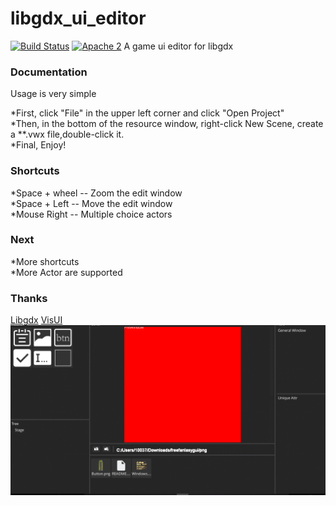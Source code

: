 # libgdx_ui_editor
[![Build Status](https://travis-ci.org/whitecostume/libgdx_ui_editor.svg?branch=master)](https://travis-ci.org/whitecostume/libgdx_ui_editor)
[![Apache 2](http://img.shields.io/badge/license-Apache%202-red.svg)](http://www.apache.org/licenses/LICENSE-2.0)
A game ui editor for libgdx

### Documentation
 Usage is very simple  
 
  *First, click "File" in the upper left corner and click "Open Project"  
  *Then, in the bottom of the resource window, right-click New Scene, create a **.vwx file,double-click it.  
  *Final, Enjoy!

### Shortcuts  
*Space + wheel -- Zoom the edit window  
*Space + Left  -- Move the edit window  
*Mouse Right   -- Multiple choice actors

### Next
   *More shortcuts  
   *More Actor are supported

### Thanks
[Libgdx](https://github.com/libgdx/libgdx)
[VisUI](https://github.com/kotcrab/vis-editor/wiki/VisUI)
![editor](screen.gif)
